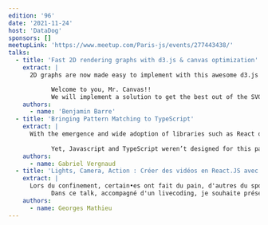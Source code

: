 ```yaml
---
edition: '96'
date: '2021-11-24'
host: 'DataDog'
sponsors: []
meetupLink: 'https://www.meetup.com/Paris-js/events/277443438/'
talks:
  - title: 'Fast 2D rendering graphs with d3.js & canvas optimization'
    extract: |
      2D graphs are now made easy to implement with this awesome d3.js library, but when you start to add User interactions and a large amount of data, SVG rendering is getting slow and doesn't fit your needs anymore...

			Welcome to you, Mr. Canvas!!
			We will implement a solution to get the best out of the SVG and Canvas.
    authors:
      - name: 'Benjamin Barre'
  - title: 'Bringing Pattern Matching to TypeScript'
    extract: |
      With the emergence and wide adoption of libraries such as React or XState, in the last few years the frontend ecosystem has shifted from an imperative to a declarative programming model. Now that we have realised how much easier it is to reason about declarative code and how many bugs are ruled out by embracing this paradigm, there is simply no going back.
			
			Yet, Javascript and TypeScript weren’t designed for this paradigm, and these languages are lacking a very important piece of the puzzle: declarative code branching.
    authors:
      - name: Gabriel Vergnaud
  - title: 'Lights, Camera, Action : Créer des vidéos en React.JS avec Remotion'
    extract: |
      Lors du confinement, certain•es ont fait du pain, d'autres du sport, d'autres de la vidéo algorithmique.
			Dans ce talk, accompagné d'un livecoding, je souhaite présenter Remotion ainsi que certains concepts de creative coding, de mathématiques et de vidéo en général.
    authors:
      - name: Georges Mathieu
---
```

